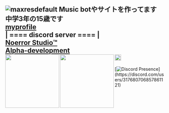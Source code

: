![maxresdefault](https://user-images.githubusercontent.com/98526451/157168744-f3bef939-a674-49eb-a5ca-7060423a1cf7.jpeg)
</a>
Music botやサイトを作ってます<br>
中学3年の15歳です<br>
[myprofile](https://roreef.page.link/reefofficial)<br>
| ==== discord server ==== |<br>
[Noerror Studio™️](https://noerror.studio/)<br>
[Alpha-development](https://discord.gg/dbCfXDxxVv)<br>
</a>
</a>
<a href="https://github.com/reef1447">
    <img height="20" src="https://img.shields.io/github/followers/reef1447?label=follow&logo=github&style=flat" />
  </a>
<a href="https://github.com/tocoteron">
  <img align="left" height="170px" src="https://github-readme-stats.vercel.app/api?username=reef1447&count_private=true&show_icons=true&theme=dracula" />
</a>
<a href="https://github.com/reef1447">
  <img align="left" height="170px" src="https://github-readme-stats.vercel.app/api/top-langs/?username=reef1447&layout=compact&theme=dracula" />
</a>
---

[![Discord Presence](https://lanyard-profile-readme.vercel.app/api/317680706857861121?theme=dark&hideDiscrim=true&borderRadius=30px&idleMessage=Probably%20doing%20something%20else...)](https://discord.com/users/317680706857861121)
